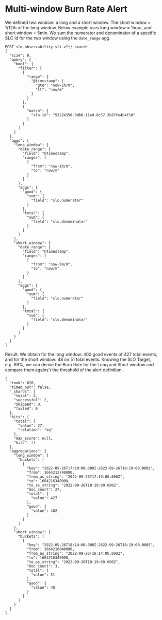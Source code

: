# Multi-window Burn Rate Alert

We defined two window: a long and a short window. The short window = 1/12th of the long window.
Below example uses long window = 1hour, and short window = 5min. We sum the numerator and denominator of a specific SLO id for the two window using the `date_range` agg.


```
POST slo-observability.sli-v1*/_search
{
  "size": 0,
  "query": {
    "bool": {
      "filter": [
        {
          "range": {
            "@timestamp": {
              "gte": "now-1h/m",
              "lt": "now/m"
            }
          }
        },
        {
          "match": {
            "slo.id": "53224350-3db6-11ed-8c57-3b87fe4b4f10"
          }
        }
      ]
    }
  },
  "aggs": {
    "long_window": {
      "date_range": {
        "field": "@timestamp",
        "ranges": [
          {
            "from": "now-1h/m",
            "to": "now/m"
          }
        ]
      },
      "aggs": {
        "good": {
          "sum": {
            "field": "slo.numerator"
          }
        },
        "total": {
          "sum": {
            "field": "slo.denominator"
          }
        }
      }
    },
    "short_window": {
      "date_range": {
        "field": "@timestamp",
        "ranges": [
          {
            "from": "now-5m/m",
            "to": "now/m"
          }
        ]
      },
      "aggs": {
        "good": {
          "sum": {
            "field": "slo.numerator"
          }
        },
        "total": {
          "sum": {
            "field": "slo.denominator"
          }
        }
      }
    }
  }
}
```

Result:
We obtain for the long window: 402 good events of 427 total events, and for the short window: 48 on 51 total events.
Knowing the SLO Target, e.g. 99%, we can derive the Burn Rate for the Long and Short window and compare them agains't the threshold of the alert definition. 

```
{
  "took": 620,
  "timed_out": false,
  "_shards": {
    "total": 2,
    "successful": 2,
    "skipped": 0,
    "failed": 0
  },
  "hits": {
    "total": {
      "value": 27,
      "relation": "eq"
    },
    "max_score": null,
    "hits": []
  },
  "aggregations": {
    "long_window": {
      "buckets": [
        {
          "key": "2022-09-26T17:19:00.000Z-2022-09-26T18:19:00.000Z",
          "from": 1664212740000,
          "from_as_string": "2022-09-26T17:19:00.000Z",
          "to": 1664216340000,
          "to_as_string": "2022-09-26T18:19:00.000Z",
          "doc_count": 27,
          "total": {
            "value": 427
          },
          "good": {
            "value": 402
          }
        }
      ]
    },
    "short_window": {
      "buckets": [
        {
          "key": "2022-09-26T18:14:00.000Z-2022-09-26T18:19:00.000Z",
          "from": 1664216040000,
          "from_as_string": "2022-09-26T18:14:00.000Z",
          "to": 1664216340000,
          "to_as_string": "2022-09-26T18:19:00.000Z",
          "doc_count": 3,
          "total": {
            "value": 51
          },
          "good": {
            "value": 48
          }
        }
      ]
    }
  }
}
```

